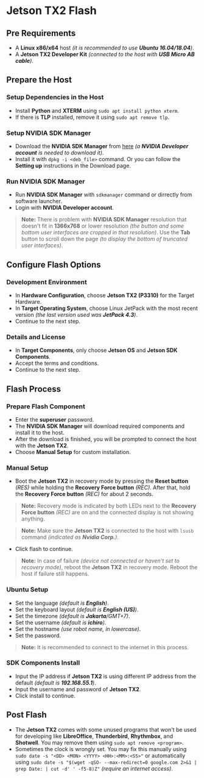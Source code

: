 # Jetson TX2 Flash

## Pre Requirements

- A **Linux x86/x64** host _(it is recommended to use **Ubuntu 16.04/18.04**)_.
- A **Jetson TX2 Developer Kit** _(connected to the host with **USB Micro AB cable**)_.

## Prepare the Host

### Setup Dependencies in the Host

- Install **Python** and **XTERM** using `sudo apt install python xterm`.
- If there is **TLP** installed, remove it using `sudo apt remove tlp`.

### Setup NVIDIA SDK Manager

- Download the **NVIDIA SDK Manager** from [here](https://developer.nvidia.com/nvidia-sdk-manager)
  _(a **NVIDIA Developer account** is needed to download it)_.
- Install it with `dpkg -i <deb_file>` command. Or you can follow the **Setting up** instructions in the Download page.

### Run NVIDIA SDK Manager

- Run **NVIDIA SDK Manager** with `sdkmanager` command or dirrectly from software launcher.
- Login with **NVIDIA Developer account**.

> **Note:** There is problem with **NVIDIA SDK Manager** resolution that doesn't fit in **1366x768** or lower resolution *(the button and some bottom user interfaces are cropped in that resolution)*.
> Use the **Tab** button to scroll down the page  *(to display the bottom of truncated user interfaces)*.

## Configure Flash Options

### Development Environment

- In **Hardware Configuration**, choose **Jetson TX2 (P3310)** for the Target Hardware.
- In **Target Operating System**, choose Linux JetPack with the most recent version
  _(the last version used was **JetPack 4.3**)_.
- Continue to the next step.

### Details and License

- In **Target Components**, only choose **Jetson OS** and **Jetson SDK Components**.
- Accept the terms and conditions.
- Continue to the next step.

## Flash Process

### Prepare Flash Component

- Enter the **superuser** password.
- The **NVIDIA SDK Manager** will download required components and install it to the host.
- After the download is finished, you will be prompted to connect the host with the **Jetson TX2**.
- Choose **Manual Setup** for custom installation.

### Manual Setup

- Boot the **Jetson TX2** in recovery mode by pressing the **Reset button** _(RES)_ while holding the **Recovery Force button** _(REC)_.
  After that, hold the **Recovery Force button** _(REC)_ for about 2 seconds.

> **Note:** Recovery mode is indicated by both LEDs next to the **Recovery Force button** _(REC)_ are on and the connected display is not showing anything.

> **Note:** Make sure the **Jetson TX2** is connected to the host with `lsusb` command _(indicated as **Nvidia Corp.**)_.

- Click flash to continue.

> **Note:** In case of failure _(device not connected or haven't set to recovery mode)_, reboot the **Jetson TX2** in recovery mode. Reboot the host if failure still happens.

### Ubuntu Setup

- Set the language _(default is **English**)_.
- Set the keyboard layout _(default is **English (US)**)_.
- Set the timezone _(default is **Jakarta**/GMT+7)_.
- Set the username _(default is **ichiro**)_.
- Set the hostname _(use robot name, in lowercase)_.
- Set the password.

> **Note:** It is recommended to connect to the internet in this process.

### SDK Components Install

- Input the IP address if **Jetson TX2** is using different IP address from the default _(default is **192.168.55.1**)_.
- Input the username and password of **Jetson TX2**.
- Click install to continue.

## Post Flash

- The **Jetson TX2** comes with some unused programs that won't be used for developing like **LibreOffice**, **Thunderbird**, **Rhythmbox**, and **Shotwell**. You may remove them using `sudo apt remove <program>`.
- Sometimes the clock is wrongly set. You may fix this manually using `sudo date -s "<DD> <MON> <YYYY> <HH>:<MM>:<SS>"` or automatically using `sudo date -s "$(wget -qSO- --max-redirect=0 google.com 2>&1 | grep Date: | cut -d' ' -f5-8)Z"` _(require an internet access)_.

